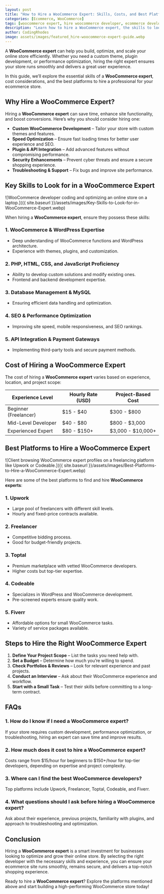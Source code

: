 ```yaml
---
layout: post
title: "How to Hire a WooCommerce Expert: Skills, Costs, and Best Platforms"
categories: [Ecommerce, WooCommerce]
tags: [woocommerce expert, hire woocommerce developer, ecommerce development]
description: "Learn how to hire a WooCommerce expert, the skills to look for, costs involved, and the best platforms to find top professionals for your store."
author: CodingRhodes
image: assets/images/featured_hire-woocommerce-expert-guide.webp
---
```


A **WooCommerce expert** can help you build, optimize, and scale your online store efficiently. Whether you need a custom theme, plugin development, or performance optimization, hiring the right expert ensures your store runs smoothly and delivers a great user experience.

In this guide, we’ll explore the essential skills of a **WooCommerce expert**, cost considerations, and the best platforms to hire a professional for your ecommerce store.

## Why Hire a WooCommerce Expert?

Hiring a **WooCommerce expert** can save time, enhance site functionality, and boost conversions. Here’s why you should consider hiring one:

- **Custom WooCommerce Development** – Tailor your store with custom themes and features.
- **Speed Optimization** – Ensure fast loading times for better user experience and SEO.
- **Plugin & API Integration** – Add advanced features without compromising performance.
- **Security Enhancements** – Prevent cyber threats and ensure a secure shopping experience.
- **Troubleshooting & Support** – Fix bugs and improve site performance.

## Key Skills to Look for in a WooCommerce Expert

![WooCommerce developer coding and optimizing an online store on a laptop.]({{ site.baseurl }}/assets/images/Key-Skills-to-Look-for-in-WooCommerce-Expert.webp)

When hiring a **WooCommerce expert**, ensure they possess these skills:

### 1. **WooCommerce & WordPress Expertise**
- Deep understanding of WooCommerce functions and WordPress architecture.
- Experience with themes, plugins, and customization.

### 2. **PHP, HTML, CSS, and JavaScript Proficiency**
- Ability to develop custom solutions and modify existing ones.
- Frontend and backend development expertise.

### 3. **Database Management & MySQL**
- Ensuring efficient data handling and optimization.

### 4. **SEO & Performance Optimization**
- Improving site speed, mobile responsiveness, and SEO rankings.

### 5. **API Integration & Payment Gateways**
- Implementing third-party tools and secure payment methods.

## Cost of Hiring a WooCommerce Expert

The cost of hiring a **WooCommerce expert** varies based on experience, location, and project scope:

| Experience Level  | Hourly Rate (USD)  | Project-Based Cost  |
|------------------|------------------|------------------|
| Beginner (Freelancer)  | $15 - $40  | $300 - $800  |
| Mid-Level Developer  | $40 - $80  | $800 - $3,000  |
| Experienced Expert  | $80 - $150+  | $3,000 - $10,000+  |

## Best Platforms to Hire a WooCommerce Expert

![Client browsing WooCommerce expert profiles on a freelancing platform like Upwork or Codeable.]({{ site.baseurl }}/assets/images/Best-Platforms-to-Hire-a-WooCommerce-Expert.webp)

Here are some of the best platforms to find and hire **WooCommerce experts**:

### 1. **Upwork**
- Large pool of freelancers with different skill levels.
- Hourly and fixed-price contracts available.

### 2. **Freelancer**
- Competitive bidding process.
- Good for budget-friendly projects.

### 3. **Toptal**
- Premium marketplace with vetted WooCommerce developers.
- Higher costs but top-tier expertise.

### 4. **Codeable**
- Specializes in WordPress and WooCommerce development.
- Pre-screened experts ensure quality work.

### 5. **Fiverr**
- Affordable options for small WooCommerce tasks.
- Variety of service packages available.

## Steps to Hire the Right WooCommerce Expert

1. **Define Your Project Scope** – List the tasks you need help with.
2. **Set a Budget** – Determine how much you’re willing to spend.
3. **Check Portfolios & Reviews** – Look for relevant experience and past projects.
4. **Conduct an Interview** – Ask about their WooCommerce experience and workflow.
5. **Start with a Small Task** – Test their skills before committing to a long-term contract.

## FAQs

### 1. How do I know if I need a WooCommerce expert?
If your store requires custom development, performance optimization, or troubleshooting, hiring an expert can save time and improve results.

### 2. How much does it cost to hire a WooCommerce expert?
Costs range from $15/hour for beginners to $150+/hour for top-tier developers, depending on expertise and project complexity.

### 3. Where can I find the best WooCommerce developers?
Top platforms include Upwork, Freelancer, Toptal, Codeable, and Fiverr.

### 4. What questions should I ask before hiring a WooCommerce expert?
Ask about their experience, previous projects, familiarity with plugins, and approach to troubleshooting and optimization.

## Conclusion

Hiring a **WooCommerce expert** is a smart investment for businesses looking to optimize and grow their online store. By selecting the right developer with the necessary skills and experience, you can ensure your ecommerce site runs smoothly, remains secure, and delivers a top-notch shopping experience.

Ready to hire a **WooCommerce expert**? Explore the platforms mentioned above and start building a high-performing WooCommerce store today!

